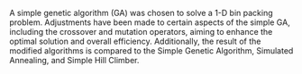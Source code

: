 A simple genetic algorithm (GA) was chosen to solve a 1-D bin packing problem. 
Adjustments have been made to certain aspects of the simple GA, including the crossover and mutation operators, aiming to enhance the optimal solution and overall efficiency. 
Additionally, the result of the modified algorithms is compared to the Simple Genetic Algorithm, Simulated Annealing, and Simple Hill Climber.
